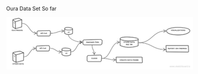 Oura Data Set So far

![Work_Flow_Diagram](https://github.com/jlat07/airflow_home/blob/master/airflow---oura-pipeline.png?raw=true)
